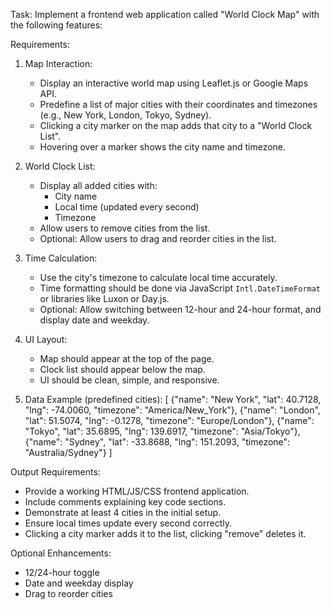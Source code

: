 Task: Implement a frontend web application called "World Clock Map" with the following features:

Requirements:

1. Map Interaction:
   - Display an interactive world map using Leaflet.js or Google Maps API.
   - Predefine a list of major cities with their coordinates and timezones (e.g., New York, London, Tokyo, Sydney).
   - Clicking a city marker on the map adds that city to a "World Clock List".
   - Hovering over a marker shows the city name and timezone.

2. World Clock List:
   - Display all added cities with:
     * City name
     * Local time (updated every second)
     * Timezone
   - Allow users to remove cities from the list.
   - Optional: Allow users to drag and reorder cities in the list.

3. Time Calculation:
   - Use the city's timezone to calculate local time accurately.
   - Time formatting should be done via JavaScript `Intl.DateTimeFormat` or libraries like Luxon or Day.js.
   - Optional: Allow switching between 12-hour and 24-hour format, and display date and weekday.

4. UI Layout:
   - Map should appear at the top of the page.
   - Clock list should appear below the map.
   - UI should be clean, simple, and responsive.

5. Data Example (predefined cities):
   [
     {"name": "New York", "lat": 40.7128, "lng": -74.0060, "timezone": "America/New_York"},
     {"name": "London", "lat": 51.5074, "lng": -0.1278, "timezone": "Europe/London"},
     {"name": "Tokyo", "lat": 35.6895, "lng": 139.6917, "timezone": "Asia/Tokyo"},
     {"name": "Sydney", "lat": -33.8688, "lng": 151.2093, "timezone": "Australia/Sydney"}
   ]

Output Requirements:
- Provide a working HTML/JS/CSS frontend application.
- Include comments explaining key code sections.
- Demonstrate at least 4 cities in the initial setup.
- Ensure local times update every second correctly.
- Clicking a city marker adds it to the list, clicking "remove" deletes it.

Optional Enhancements:
- 12/24-hour toggle
- Date and weekday display
- Drag to reorder cities
